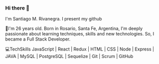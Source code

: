 ### Hi there 👋

I'm Santiago M. Rivanegra. I present my github

📢I'm 26 years old. Born in Rosario, Santa Fe, Argentina, I'm deeply passionate about learning techniques, skills and new technologies. So, I became a Full Stack Developer.

💻TechSkills JavaScript | React | Redux | HTML | CSS | Node | Express | JAVA | MySQL | PostgreSQL | Sequelize | Git | Scrum | GitHub
